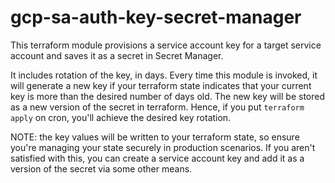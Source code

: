 # gcp-sa-auth-key-secret-manager

This terraform module provisions a service account key for a target service account and saves it as
a secret in Secret Manager.

It includes rotation of the key, in days. Every time this module is invoked, it will generate a new
key if your terraform state indicates that your current key is more than the desired number of days
old. The new key will be stored as a new version of the secret in terraform. Hence, if you put `terraform apply` on cron, you'll achieve the desired key rotation.

NOTE: the key values will be written to your terraform state, so ensure you're managing your state
securely in production scenarios.  If you aren't satisfied with this, you can create a service
account key and add it as a version of the secret via some other means.





